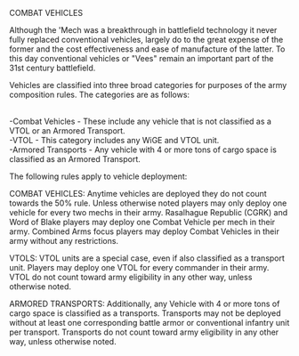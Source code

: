 COMBAT VEHICLES

Although the 'Mech was a breakthrough in battlefield technology it never fully replaced conventional vehicles, largely do to the great expense of the former and the cost effectiveness and ease of manufacture of the latter. To this day conventional vehicles or "Vees" remain an important part of the 31st century battlefield.

Vehicles are classified into three broad categories for purposes of the army composition rules. The  categories are as follows:

<br>-Combat Vehicles - These include any vehicle that is not classified as a VTOL or an Armored Transport.
<br>-VTOL - This category includes any WiGE and VTOL unit.
<br>-Armored Transports -  Any vehicle with 4 or more tons of cargo space is classified as an Armored Transport. 


The following rules apply to vehicle deployment:

COMBAT VEHICLES: Anytime vehicles are deployed they do not count towards the 50% rule. Unless otherwise noted players may only deploy one vehicle for every two mechs in their army. Rasalhague Republic (CGRK) and Word of Blake players may deploy one Combat Vehicle per mech in their army. Combined Arms focus players may deploy Combat Vehicles in their army without any restrictions.

VTOLS: VTOL units are a special case, even if also classified as a transport unit. Players may deploy one VTOL for every commander in their army. VTOL do not count toward army eligibility in any other way, unless otherwise noted. 

ARMORED TRANSPORTS: Additionally, any Vehicle with 4 or more tons of cargo space is classified as a transports. Transports may not be deployed without at least one corresponding battle armor or conventional infantry unit per transport. Transports do not count toward army eligibility in any other way, unless otherwise noted.
